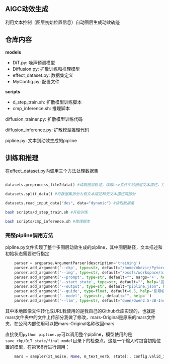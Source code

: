 ## AIGC动效生成

利用文本控制（图层初始位置信息）自动图层生成动效轨迹

## 仓库内容

**models**

- DiT.py: 噪声预测模型
- Diffusion.py: 扩散训练和推理模型
- effect_dataset.py: 数据集定义
- MyConfig.py: 配置文件

**scripts**

- d_step_train.sh:  扩散模型训练脚本
- cmp_inference.sh: 推理脚本

diffusion_trainer.py: 扩散模型训练代码

diffusion_inference.py: 扩散模型推理代码

pipline.py: 文本到动效生成的pipline

## 训练和推理

在effect_dataset.py内调用三个方法处理数据集

```python

datasets.preprocess_file2data() #读取图层轨迹，读取csv文件中的图层文本描述，并保存图层与文本描述的对应

datasets.split_data() #将数据集拆分为有文本描述和无文本描述两部分

datasets.read_input_data("des", data="dynamic") #读取数据集
```
```bash
bash scripts/d_step_train.sh #开始训练

bash scripts/cmp_inference.sh #推理脚本
```

### 完整pipline调用方法

pipline.py文件实现了整个多图层动效生成的pipline，其中图层路径，文本描述和初始状态需要进行指定

```python
    parser = argparse.ArgumentParser(description='training')
    parser.add_argument('--ckp', type=str, default="/home/mkdzir/Pytorch/aieffects/save_ckp/DiT_state/final_model", help='模型路径')
    parser.add_argument('--img', type=str, default="/ossfs/workspace/aieffects/test_pic/lcar.png", help='图像路径')
    parser.add_argument('--prompt', type=str, default="", nargs='+', help='提示词')
    parser.add_argument('--start_state', type=str, default="", help='提示词')
    parser.add_argument('--output', type=str, default="pipline.json", help='json文件输出路径')
    parser.add_argument('--guide', type=float, default=0.5, help='引导权重')
    parser.add_argument('--model', type=str, default="", help='')
    parser.add_argument('--llm', type=str, default="qwen/Qwen2.5-3B-Instruct", help='')
```

其中本地图像文件转化成URL我使用的是我自己的Github仓库实现的，也就是mars文件夹中的文件上传部分我做了修改，mars-Original是原来的mars文件夹，在公司内部使用可以把mars-Original名称改回mars

直接使用`python pipline.py`可以调用整个pipline，模型使用的是`save_ckp/DiT_state/final_model`目录下的检查点，这是一个输入时包含初始位置的模型，在第168行进行调用：

```python
    mars = sampler(xt_noise, None, m_text_verb, state[:, config.valid_idx])
```





